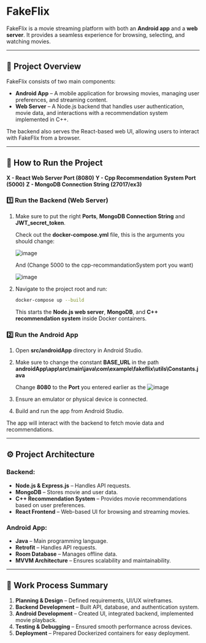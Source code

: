 # FakeFlix

FakeFlix is a movie streaming platform with both an **Android app** and a **web server**. It provides a seamless experience for browsing, selecting, and watching movies.

---

## 📌 Project Overview

FakeFlix consists of two main components:

- **Android App** – A mobile application for browsing movies, managing user preferences, and streaming content.
- **Web Server** – A Node.js backend that handles user authentication, movie data, and interactions with a recommendation system implemented in C++.

The backend also serves the React-based web UI, allowing users to interact with FakeFlix from a browser.

---

## 🚀 How to Run the Project

**X - React Web Server Port (8080)**
**Y - Cpp Recommendation System Port (5000)**
**Z - MongoDB Connection String (27017/ex3)**

### 1️⃣ **Run the Backend (Web Server)**
1. Make sure to put the right **Ports**, **MongoDB Connection String** and **JWT_secret_token**.
   
   Check out the **docker-compose.yml** file, this is the arguments you should change:

   ![image](https://github.com/user-attachments/assets/99fc5aef-9e29-499f-8800-ca100fe789f1)

   And (Change 5000 to the cpp-recommandationSystem port you want)

   ![image](https://github.com/user-attachments/assets/ff7142fe-0de8-4c5e-9e40-988d0054f43e)


   
3. Navigate to the project root and run:
   ```bash
   docker-compose up --build
   ```
   This starts the **Node.js web server**, **MongoDB**, and **C++ recommendation system** inside Docker containers.

### 2️⃣ **Run the Android App**

1. Open **src/androidApp** directory in Android Studio.
2. Make sure to change the constant **BASE_URL** in the path **androidApp\app\src\main\java\com\example\fakeflix\utils\Constants.java**

   Change **8080** to the **Port** you entered earlier as the 
   ![image](https://github.com/user-attachments/assets/71618cff-72f5-47ed-91f4-4349f63ce71e)

   
2. Ensure an emulator or physical device is connected.
3. Build and run the app from Android Studio.

The app will interact with the backend to fetch movie data and recommendations.

---

## ⚙️ **Project Architecture**

### **Backend:**

- **Node.js & Express.js** – Handles API requests.
- **MongoDB** – Stores movie and user data.
- **C++ Recommendation System** – Provides movie recommendations based on user preferences.
- **React Frontend** – Web-based UI for browsing and streaming movies.

### **Android App:**

- **Java** – Main programming language.
- **Retrofit** – Handles API requests.
- **Room Database** – Manages offline data.
- **MVVM Architecture** – Ensures scalability and maintainability.

---

## 📌 **Work Process Summary**

1. **Planning & Design** – Defined requirements, UI/UX wireframes.
2. **Backend Development** – Built API, database, and authentication system.
3. **Android Development** – Created UI, integrated backend, implemented movie playback.
4. **Testing & Debugging** – Ensured smooth performance across devices.
5. **Deployment** – Prepared Dockerized containers for easy deployment.
